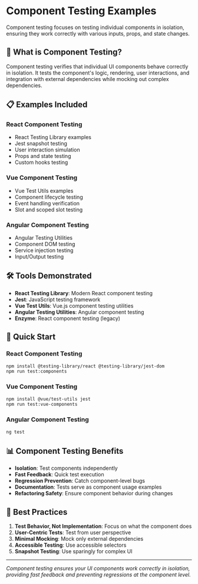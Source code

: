 # Component Testing Examples

Component testing focuses on testing individual components in isolation, ensuring they work correctly with various inputs, props, and state changes.

## 🎯 What is Component Testing?

Component testing verifies that individual UI components behave correctly in isolation. It tests the component's logic, rendering, user interactions, and integration with external dependencies while mocking out complex dependencies.

## 📋 Examples Included

### React Component Testing
- React Testing Library examples
- Jest snapshot testing
- User interaction simulation
- Props and state testing
- Custom hooks testing

### Vue Component Testing
- Vue Test Utils examples
- Component lifecycle testing
- Event handling verification
- Slot and scoped slot testing

### Angular Component Testing
- Angular Testing Utilities
- Component DOM testing
- Service injection testing
- Input/Output testing

## 🛠️ Tools Demonstrated

- **React Testing Library**: Modern React component testing
- **Jest**: JavaScript testing framework
- **Vue Test Utils**: Vue.js component testing utilities
- **Angular Testing Utilities**: Angular component testing
- **Enzyme**: React component testing (legacy)

## 🚀 Quick Start

### React Component Testing

```bash
npm install @testing-library/react @testing-library/jest-dom
npm run test:components
```

### Vue Component Testing

```bash
npm install @vue/test-utils jest
npm run test:vue-components
```

### Angular Component Testing

```bash
ng test
```

## 📊 Component Testing Benefits

- **Isolation**: Test components independently
- **Fast Feedback**: Quick test execution
- **Regression Prevention**: Catch component-level bugs
- **Documentation**: Tests serve as component usage examples
- **Refactoring Safety**: Ensure component behavior during changes

## 🎯 Best Practices

1. **Test Behavior, Not Implementation**: Focus on what the component does
2. **User-Centric Tests**: Test from user perspective
3. **Minimal Mocking**: Mock only external dependencies
4. **Accessible Testing**: Use accessible selectors
5. **Snapshot Testing**: Use sparingly for complex UI

---

*Component testing ensures your UI components work correctly in isolation, providing fast feedback and preventing regressions at the component level.*